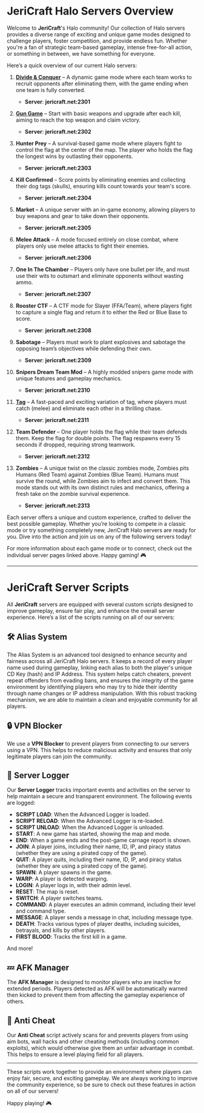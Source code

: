 # JeriCraft Halo Servers Overview

Welcome to **JeriCraft**'s Halo community! Our collection of Halo servers provides a diverse range of exciting and
unique game modes designed to challenge players, foster competition, and provide endless fun. Whether you're a fan of
strategic team-based gameplay, intense free-for-all action, or something in between, we have something for everyone.

Here’s a quick overview of our current Halo servers:

1. **[Divide & Conquer](/HALO/servers/Divide%20and%20Conquer)** – A dynamic game mode where each team works to recruit
   opponents after eliminating them, with the game ending when one team is fully converted.
    - **Server**: **jericraft.net:2301**

2. **[Gun Game](/HALO/servers/Gun%20Game.md)** – Start with basic weapons and upgrade after each kill, aiming to reach the top weapon and claim
   victory.
    - **Server**: **jericraft.net:2302**

3. **Hunter Prey** – A survival-based game mode where players fight to control the flag at the center of the map. The
   player who holds the flag the longest wins by outlasting their opponents.
    - **Server**: **jericraft.net:2303**

4. **Kill Confirmed** – Score points by eliminating enemies and collecting their dog tags (skulls), ensuring kills count
   towards your team's score.
    - **Server**: **jericraft.net:2304**

5. **Market** – A unique server with an in-game economy, allowing players to buy weapons and gear to take down their
   opponents.
    - **Server**: **jericraft.net:2305**

6. **Melee Attack** – A mode focused entirely on close combat, where players only use melee attacks to fight their
   enemies.
    - **Server**: **jericraft.net:2306**

7. **One In The Chamber** – Players only have one bullet per life, and must use their wits to outsmart and eliminate
   opponents without wasting ammo.
    - **Server**: **jericraft.net:2307**

8. **Rooster CTF** – A CTF mode for Slayer (FFA/Team), where players fight to capture a single flag and return it to
   either the Red or Blue Base to score.
    - **Server**: **jericraft.net:2308**

9. **Sabotage** – Players must work to plant explosives and sabotage the opposing team’s objectives while defending
   their own.
    - **Server**: **jericraft.net:2309**

10. **Snipers Dream Team Mod** – A highly modded snipers game mode with unique features and gameplay mechanics.
    - **Server**: **jericraft.net:2310**

11. **[Tag](/HALO/servers/Tag.md)** – A fast-paced and exciting variation of tag, where players must catch (melee) and
    eliminate each other in a thrilling chase.
    - **Server**: **jericraft.net:2311**

12. **Team Defender** – One player holds the flag while their team defends them. Keep the flag for double points. The
    flag respawns every 15 seconds if dropped, requiring strong teamwork.
    - **Server**: **jericraft.net:2312**

13. **Zombies** – A unique twist on the classic zombies mode, Zombies pits Humans (Red Team) against Zombies (Blue
    Team). Humans must survive the round, while Zombies aim to infect and convert them. This mode stands out with its
    own distinct rules and mechanics, offering a fresh take on the zombie survival experience.
    - **Server**: **jericraft.net:2313**

Each server offers a unique and custom experience, crafted to deliver the best possible gameplay. Whether you’re looking
to compete in a classic mode or try something completely new, JeriCraft Halo servers are ready for you. Dive into the
action and join us on any of the following servers today!

For more information about each game mode or to connect, check out the individual server pages linked above. Happy
gaming! 🎮

---

# JeriCraft Server Scripts

All **JeriCraft** servers are equipped with several custom scripts designed to improve gameplay, ensure fair play, and
enhance the overall server experience. Here’s a list of the scripts running on all of our servers:

## 🛠️ **Alias System**

The Alias System is an advanced tool designed to enhance security and fairness across all JeriCraft Halo servers. It
keeps a record of every player name used during gameplay, linking each alias to both the player's unique CD Key (hash)
and IP Address. This system helps catch cheaters, prevent repeat offenders from evading bans, and ensures the integrity
of the game environment by identifying players who may try to hide their identity through name changes or IP address
manipulation. With this robust tracking mechanism, we are able to maintain a clean and enjoyable community for all
players.

## 🔒 **VPN Blocker**

We use a **VPN Blocker** to prevent players from connecting to our servers using a VPN. This helps to reduce malicious
activity and ensures that only legitimate players can join the community.

## 📝 **Server Logger**

Our **Server Logger** tracks important events and activities on the server to help maintain a secure and transparent
environment. The following events are logged:

- **SCRIPT LOAD**: When the Advanced Logger is loaded.
- **SCRIPT RELOAD**: When the Advanced Logger is re-loaded.
- **SCRIPT UNLOAD**: When the Advanced Logger is unloaded.
- **START**: A new game has started, showing the map and mode.
- **END**: When a game ends and the post-game carnage report is shown.
- **JOIN**: A player joins, including their name, ID, IP, and piracy status (whether they are using a pirated copy of
  the game).
- **QUIT**: A player quits, including their name, ID, IP, and piracy status (whether they are using a pirated copy of
  the game).
- **SPAWN**: A player spawns in the game.
- **WARP**: A player is detected warping.
- **LOGIN**: A player logs in, with their admin level.
- **RESET**: The map is reset.
- **SWITCH**: A player switches teams.
- **COMMAND**: A player executes an admin command, including their level and command type.
- **MESSAGE**: A player sends a message in chat, including message type.
- **DEATH**: Tracks various types of player deaths, including suicides, betrayals, and kills by other players.
- **FIRST BLOOD**: Tracks the first kill in a game.

And more!

## 💤 **AFK Manager**

The **AFK Manager** is designed to monitor players who are inactive for extended periods. Players detected as AFK will
be automatically warned then kicked to prevent them from affecting the gameplay experience of others.

## 🚫 **Anti Cheat**

Our **Anti Cheat** script actively scans for and prevents players from using aim bots, wall hacks and other cheating
methods (including common exploits), which would otherwise give them an unfair advantage in combat. This helps to ensure
a level playing field for all players.

---

These scripts work together to provide an environment where players can enjoy fair, secure, and exciting gameplay. We
are always working to improve the community experience, so be sure to check out these features in action on all of our
servers!

Happy playing! 🎮